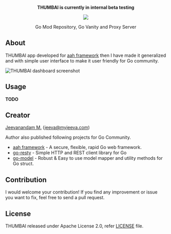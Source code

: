 <p align="center">
    <strong>THUMBAI is currently in internal beta testing</strong>
</p>
<p align="center">
  <img src="https://thumbai.app/static/img/thumbai-logo-dark-256.png" />
  <p align="center">Go Mod Repository, Go Vanity and Proxy Server</p>
</p>

## About 

THUMBAI app developed for [aah framework](https://aahframework.org) then I have made it generalized and with simple user interface to make it user friendly for Go community.

![THUMBAI dashboard screenshot](https://thumbai.app/static/img/thumbai-dashboard.png)

## Usage

**TODO**

## Creator 

[Jeevanandam M.](https://github.com/jeevatkm) (jeeva@myjeeva.com)

Author also published following projects for Go Community.

* [aah framework](https://aahframework.org) - A secure, flexible, rapid Go web framework.
* [go-resty](https://github.com/go-resty/resty) - Simple HTTP and REST client library for Go
* [go-model](https://github.com/jeevatkm/go-model) - Robust & Easy to use model mapper and utility methods for Go struct.

## Contribution

I would welcome your contribution! If you find any improvement or issue you want to fix, feel free to send a pull request.

## License

THUMBAI released under Apache License 2.0, refer [LICENSE](LICENSE) file.